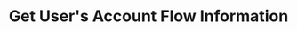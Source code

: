 ---
title: Get User's Account Flow Information
position_number: 5
type: get
description: /v1/future-u/user/balance/bills
parameters:
    -
        name: symbol
        type: string
        mandatory: true
        default: N/A
        description: "Trading pairs (queries all trading pairs if not passed)\t"
        ranges:
    -
        name: direction
        type: string
        mandatory: false
        default: NEXT
        description: "Direction（PREV:Previous page；NEXT:Next page）\t"
        ranges: PREV;NEXT
    -
        name: id
        type: integer
        mandatory: false
        default: N/A
        description: id
        ranges:
    -
        name: limit
        type: integer
        mandatory: false
        default: 10
        description: "Limit\t"
        ranges:
    -
        name: startTime
        type: integer
        mandatory: false
        default: N/A
        description: Start time
        ranges:
    -
        name: endTime
        type: integer
        mandatory: false
        default: N/A
        description: End time
        ranges:
content_markdown: |-

               #### **Limit Flow Rules**

               200/s/apikey
left_code_blocks:
    -
        code_block: "public void getMarketConfig() {\r\n\tString text = HttpUtil.get(URL + \"/data/api/user/v1/getMarketConfig\");\r\n\tSystem.out.println(text);\r\n}"
        title: Java
        language: java
right_code_blocks:
    - code_block: |-
        {
         "msgInfo": {
            "code": "",
            "msg": ""
          },
          "msg": "",
          "data": {
            "hasNext": false, //Is there a next page
            "hasPrev": false, //Is there a previous page
            "items": [ //Datasheets
              {
                "afterAmount": 0, //Balance after change
                "amount": 0, //Quantity
                "coin": "", //Currency
                "createdTime": 0, //Time
                "id": 0, //id
                "side": "", //ADD:transfer in;SUB:transfer out
                "symbol": "", //Trading pair
                "type": "" //EXCHANGE:transfer;CLOSE_POSITION:Offset profit and loss;TAKE_OVER:position takeover;QIANG_PING_MANAGER:Liquidation management fee (fee);FUND:Fund Fee;FEE:Fee(Open position, liquidation, Forced liquidation);ADL:Adl;TAKE_OVER:position takeover;MERGE:Position Merge
              }
            ]
          },
          "code": 200
        }
      title: Response
      language: json
---